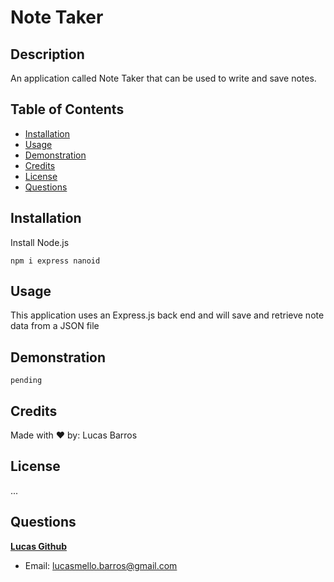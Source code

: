 # Note Taker

## Description

An application called Note Taker that can be used to write and save notes.

## Table of Contents

- [Installation](#installation)
- [Usage](#usage)
- [Demonstration](#Demonstration)
- [Credits](#credits)
- [License](#license)
- [Questions](#questions)

## Installation

Install Node.js

    npm i express nanoid

## Usage

This application uses an Express.js back end and will save and retrieve note data from a JSON file

## Demonstration

    pending

## Credits

Made with ❤️ by: Lucas Barros

## License

...

## Questions

**[Lucas Github](https://github.com/lucasmbarros)**

- Email: lucasmello.barros@gmail.com
